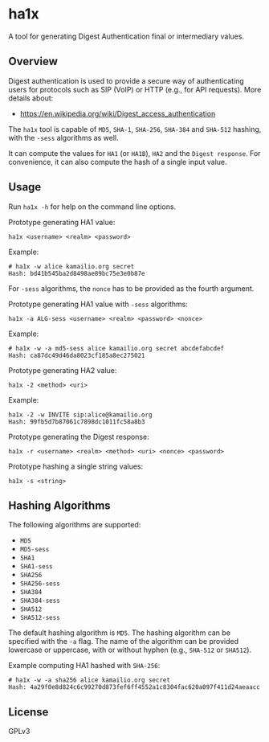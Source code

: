 # ha1x

A tool for generating Digest Authentication final or intermediary values.

## Overview

Digest authentication is used to provide a secure way of authenticating users for
protocols such as SIP (VoIP) or HTTP (e.g., for API requests). More details about:

- https://en.wikipedia.org/wiki/Digest_access_authentication

The `ha1x` tool is capable of `MD5`, `SHA-1`, `SHA-256`, `SHA-384` and `SHA-512`
hashing, with the `-sess` algorithms as well.

It can compute the values for `HA1` (or `HA1B`), `HA2` and the `Digest response`.
For convenience, it can also compute the hash of a single input value.

## Usage

Run `ha1x -h` for help on the command line options.

Prototype generating HA1 value:

```
ha1x <username> <realm> <password>
```

Example:

```
# ha1x -w alice kamailio.org secret
Hash: bd41b545ba2d8498ae89bc75e3e0b87e
```

For `-sess` algorithms, the `nonce` has to be provided as the fourth argument.

Prototype generating HA1 value with `-sess` algorithms:

```
ha1x -a ALG-sess <username> <realm> <password> <nonce>
```

Example:

```
# ha1x -w -a md5-sess alice kamailio.org secret abcdefabcdef
Hash: ca87dc49d46da8023cf185a8ec275021
```

Prototype generating HA2 value:

```
ha1x -2 <method> <uri>
```

Example:

```
ha1x -2 -w INVITE sip:alice@kamailio.org
Hash: 99fb5d7b87061c7898dc1011fc58a8b3
```

Prototype generating the Digest response:

```
ha1x -r <username> <realm> <method> <uri> <nonce> <password>
```

Prototype hashing a single string values:

```
ha1x -s <string>
```

## Hashing Algorithms

The following algorithms are supported:

- `MD5`
- `MD5-sess`
- `SHA1`
- `SHA1-sess`
- `SHA256`
- `SHA256-sess`
- `SHA384`
- `SHA384-sess`
- `SHA512`
- `SHA512-sess`

The default hashing algorithm is `MD5`. The hashing algorithm can be specified with
the `-a` flag. The name of the algorithm can be provided lowercase or uppercase,
with or without hyphen (e.g., `SHA-512` or `SHA512`).

Example computing HA1 hashed with `SHA-256`:

```
# ha1x -w -a sha256 alice kamailio.org secret
Hash: 4a29f0e8d824c6c99270d873fef6ff4552a1c8304fac620a097f411d24aeaacc
```

## License

GPLv3
